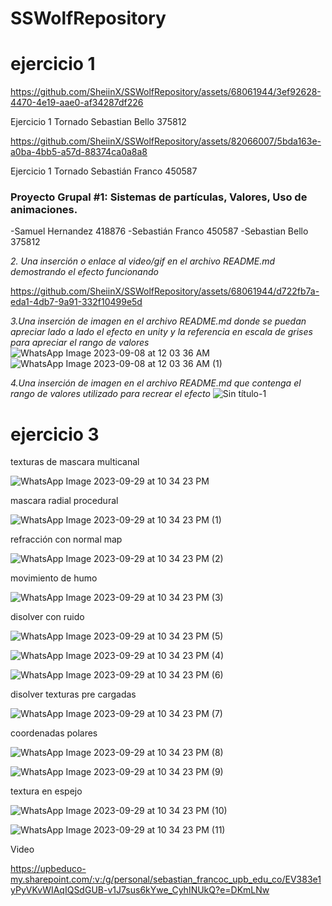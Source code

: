# SSWolfRepository  
# ejercicio 1
https://github.com/SheiinX/SSWolfRepository/assets/68061944/3ef92628-4470-4e19-aae0-af34287df226



Ejercicio 1 Tornado Sebastian Bello 375812






https://github.com/SheiinX/SSWolfRepository/assets/82066007/5bda163e-a0ba-4bb5-a57d-88374ca0a8a8


Ejercicio 1 Tornado Sebastián Franco 450587

### Proyecto Grupal #1: Sistemas de partículas, Valores, Uso de animaciones.
-Samuel Hernandez 418876
-Sebastián Franco 450587
-Sebastian Bello 375812

*2. Una inserción o enlace al video/gif en el archivo README.md demostrando el efecto funcionando*


https://github.com/SheiinX/SSWolfRepository/assets/68061944/d722fb7a-eda1-4db7-9a91-332f10499e5d


*3.Una inserción de imagen en el archivo README.md donde se puedan apreciar lado a lado el efecto en unity y la referencia en escala de grises para apreciar el rango de valores*
![WhatsApp Image 2023-09-08 at 12 03 36 AM](https://github.com/SheiinX/SSWolfRepository/assets/68061944/aebf7be3-8e63-4cc5-acc6-e759d3472410)
![WhatsApp Image 2023-09-08 at 12 03 36 AM (1)](https://github.com/SheiinX/SSWolfRepository/assets/68061944/ba99c06c-63c8-49ad-b865-bdfaccc895ec)


*4.Una inserción de imagen en el archivo README.md que contenga el rango de valores utilizado para recrear el efecto*
![Sin título-1](https://github.com/SheiinX/SSWolfRepository/assets/68061944/0ef4c4b5-fb8b-4081-8106-05f166258c66)


# ejercicio 3

texturas de mascara multicanal

![WhatsApp Image 2023-09-29 at 10 34 23 PM](https://github.com/SheiinX/SSWolfRepository/assets/82066007/0b48c1d3-987b-4cfe-aad7-dcda0f8d00a3)

mascara radial procedural

![WhatsApp Image 2023-09-29 at 10 34 23 PM (1)](https://github.com/SheiinX/SSWolfRepository/assets/82066007/1416e4d7-0005-497f-92d1-1b4c7adb5a42)

refracción con normal map

![WhatsApp Image 2023-09-29 at 10 34 23 PM (2)](https://github.com/SheiinX/SSWolfRepository/assets/82066007/8cc6b701-14ea-471f-8090-8bb999720599)

movimiento de humo

![WhatsApp Image 2023-09-29 at 10 34 23 PM (3)](https://github.com/SheiinX/SSWolfRepository/assets/82066007/d25b6d8a-eedc-439b-9a2e-595e2b2368f2)

disolver con ruido

![WhatsApp Image 2023-09-29 at 10 34 23 PM (5)](https://github.com/SheiinX/SSWolfRepository/assets/82066007/1ac56dc3-aefe-4811-b82f-2a175a1061e7)

![WhatsApp Image 2023-09-29 at 10 34 23 PM (4)](https://github.com/SheiinX/SSWolfRepository/assets/82066007/ffe0b4de-49cf-46ea-883d-4df46673dc0e)

![WhatsApp Image 2023-09-29 at 10 34 23 PM (6)](https://github.com/SheiinX/SSWolfRepository/assets/82066007/ed7e63e1-5af9-4fe6-9215-ae99ddcd7dae)

disolver texturas pre cargadas

![WhatsApp Image 2023-09-29 at 10 34 23 PM (7)](https://github.com/SheiinX/SSWolfRepository/assets/82066007/59a7c3ef-1ffe-4385-a78a-d8d6addc2d21)

coordenadas polares

![WhatsApp Image 2023-09-29 at 10 34 23 PM (8)](https://github.com/SheiinX/SSWolfRepository/assets/82066007/999ab1dd-680e-44bf-a67f-d0981ac838fb)

![WhatsApp Image 2023-09-29 at 10 34 23 PM (9)](https://github.com/SheiinX/SSWolfRepository/assets/82066007/ba3224b9-bf6d-4649-b342-4d06446e4889)

textura en espejo

![WhatsApp Image 2023-09-29 at 10 34 23 PM (10)](https://github.com/SheiinX/SSWolfRepository/assets/82066007/d8eb7367-38b4-4873-95fd-312fcae3f96f)

![WhatsApp Image 2023-09-29 at 10 34 23 PM (11)](https://github.com/SheiinX/SSWolfRepository/assets/82066007/f731b46c-a79d-4fdb-8566-ea45215cac1e)

Video

https://upbeduco-my.sharepoint.com/:v:/g/personal/sebastian_francoc_upb_edu_co/EV383e1yPyVKvWIAqIQSdGUB-v1J7sus6kYwe_CyhINUkQ?e=DKmLNw
